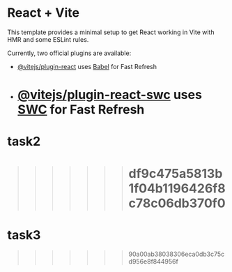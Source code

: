 # React + Vite

This template provides a minimal setup to get React working in Vite with HMR and some ESLint rules.

Currently, two official plugins are available:

- [@vitejs/plugin-react](https://github.com/vitejs/vite-plugin-react/blob/main/packages/plugin-react/README.md) uses [Babel](https://babeljs.io/) for Fast Refresh
- # [@vitejs/plugin-react-swc](https://github.com/vitejs/vite-plugin-react-swc) uses [SWC](https://swc.rs/) for Fast Refresh

# task2

> > > > > > > # df9c475a5813b1f04b1196426f8c78c06db370f0

# task3

> > > > > > > 90a00ab38038306eca0db3c75cd956e8f844956f
